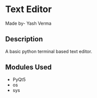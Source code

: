 # Text Editor 
Made by- Yash Verma

## Description
A basic python terminal based text editor.

## Modules Used
- PyQt5
- os
- sys
